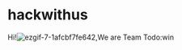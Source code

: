 # hackwithus

Hi!![ezgif-7-1afcbf7fe642](https://user-images.githubusercontent.com/70995755/137279983-b196c657-ee12-4719-a7da-0b10c393184e.gif),We are Team Todo:win

